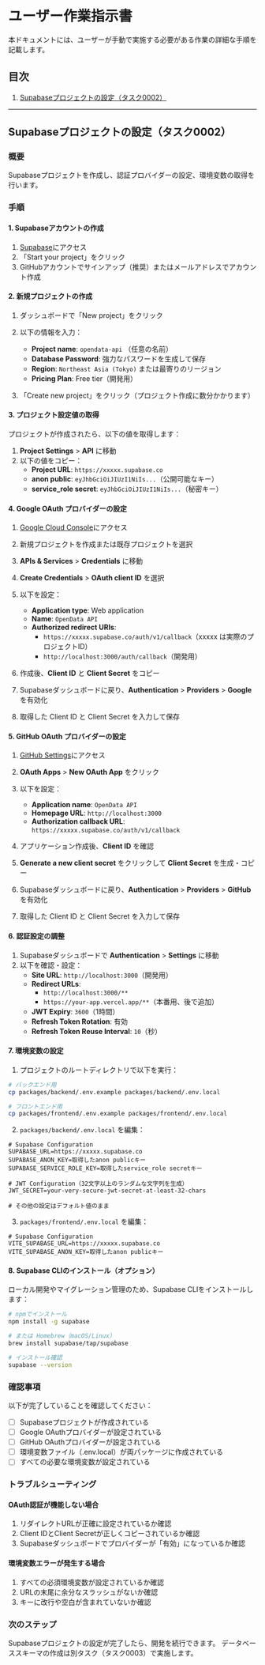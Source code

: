 # ユーザー作業指示書

本ドキュメントには、ユーザーが手動で実施する必要がある作業の詳細な手順を記載します。

## 目次

1. [Supabaseプロジェクトの設定（タスク0002）](#supabaseプロジェクトの設定タスク0002)

---

## Supabaseプロジェクトの設定（タスク0002）

### 概要

Supabaseプロジェクトを作成し、認証プロバイダーの設定、環境変数の取得を行います。

### 手順

#### 1. Supabaseアカウントの作成

1. [Supabase](https://supabase.com/)にアクセス
2. 「Start your project」をクリック
3. GitHubアカウントでサインアップ（推奨）またはメールアドレスでアカウント作成

#### 2. 新規プロジェクトの作成

1. ダッシュボードで「New project」をクリック
2. 以下の情報を入力：

   - **Project name**: `opendata-api` （任意の名前）
   - **Database Password**: 強力なパスワードを生成して保存
   - **Region**: `Northeast Asia (Tokyo)` または最寄りのリージョン
   - **Pricing Plan**: Free tier（開発用）

3. 「Create new project」をクリック（プロジェクト作成に数分かかります）

#### 3. プロジェクト設定値の取得

プロジェクトが作成されたら、以下の値を取得します：

1. **Project Settings** > **API** に移動
2. 以下の値をコピー：
   - **Project URL**: `https://xxxxx.supabase.co`
   - **anon public**: `eyJhbGciOiJIUzI1NiIs...`（公開可能なキー）
   - **service_role secret**: `eyJhbGciOiJIUzI1NiIs...`（秘密キー）

#### 4. Google OAuth プロバイダーの設定

1. [Google Cloud Console](https://console.cloud.google.com/)にアクセス
2. 新規プロジェクトを作成または既存プロジェクトを選択
3. **APIs & Services** > **Credentials** に移動
4. **Create Credentials** > **OAuth client ID** を選択
5. 以下を設定：

   - **Application type**: Web application
   - **Name**: `OpenData API`
   - **Authorized redirect URIs**:
     - `https://xxxxx.supabase.co/auth/v1/callback`（xxxxx は実際のプロジェクトID）
     - `http://localhost:3000/auth/callback`（開発用）

6. 作成後、**Client ID** と **Client Secret** をコピー

7. Supabaseダッシュボードに戻り、**Authentication** > **Providers** > **Google** を有効化
8. 取得した Client ID と Client Secret を入力して保存

#### 5. GitHub OAuth プロバイダーの設定

1. [GitHub Settings](https://github.com/settings/apps)にアクセス
2. **OAuth Apps** > **New OAuth App** をクリック
3. 以下を設定：

   - **Application name**: `OpenData API`
   - **Homepage URL**: `http://localhost:3000`
   - **Authorization callback URL**: `https://xxxxx.supabase.co/auth/v1/callback`

4. アプリケーション作成後、**Client ID** を確認
5. **Generate a new client secret** をクリックして **Client Secret** を生成・コピー

6. Supabaseダッシュボードに戻り、**Authentication** > **Providers** > **GitHub** を有効化
7. 取得した Client ID と Client Secret を入力して保存

#### 6. 認証設定の調整

1. Supabaseダッシュボードで **Authentication** > **Settings** に移動
2. 以下を確認・設定：
   - **Site URL**: `http://localhost:3000`（開発用）
   - **Redirect URLs**:
     - `http://localhost:3000/**`
     - `https://your-app.vercel.app/**`（本番用、後で追加）
   - **JWT Expiry**: `3600`（1時間）
   - **Refresh Token Rotation**: 有効
   - **Refresh Token Reuse Interval**: `10`（秒）

#### 7. 環境変数の設定

1. プロジェクトのルートディレクトリで以下を実行：

```bash
# バックエンド用
cp packages/backend/.env.example packages/backend/.env.local

# フロントエンド用
cp packages/frontend/.env.example packages/frontend/.env.local
```

2. `packages/backend/.env.local` を編集：

```env
# Supabase Configuration
SUPABASE_URL=https://xxxxx.supabase.co
SUPABASE_ANON_KEY=取得したanon publicキー
SUPABASE_SERVICE_ROLE_KEY=取得したservice_role secretキー

# JWT Configuration（32文字以上のランダムな文字列を生成）
JWT_SECRET=your-very-secure-jwt-secret-at-least-32-chars

# その他の設定はデフォルト値のまま
```

3. `packages/frontend/.env.local` を編集：

```env
# Supabase Configuration
VITE_SUPABASE_URL=https://xxxxx.supabase.co
VITE_SUPABASE_ANON_KEY=取得したanon publicキー
```

#### 8. Supabase CLIのインストール（オプション）

ローカル開発やマイグレーション管理のため、Supabase CLIをインストールします：

```bash
# npmでインストール
npm install -g supabase

# または Homebrew（macOS/Linux）
brew install supabase/tap/supabase

# インストール確認
supabase --version
```

### 確認事項

以下が完了していることを確認してください：

- [ ] Supabaseプロジェクトが作成されている
- [ ] Google OAuthプロバイダーが設定されている
- [ ] GitHub OAuthプロバイダーが設定されている
- [ ] 環境変数ファイル（.env.local）が両パッケージに作成されている
- [ ] すべての必要な環境変数が設定されている

### トラブルシューティング

#### OAuth認証が機能しない場合

1. リダイレクトURLが正確に設定されているか確認
2. Client IDとClient Secretが正しくコピーされているか確認
3. Supabaseダッシュボードでプロバイダーが「有効」になっているか確認

#### 環境変数エラーが発生する場合

1. すべての必須環境変数が設定されているか確認
2. URLの末尾に余分なスラッシュがないか確認
3. キーに改行や空白が含まれていないか確認

### 次のステップ

Supabaseプロジェクトの設定が完了したら、開発を続行できます。
データベーススキーマの作成は別タスク（タスク0003）で実施します。
